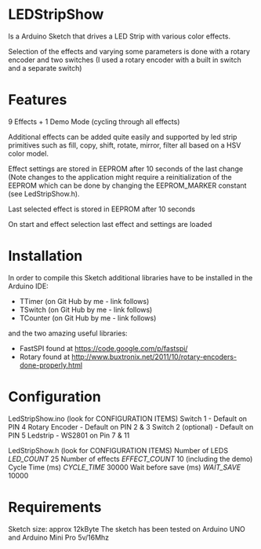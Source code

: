 LEDStripShow
============
Is a Arduino Sketch that drives a LED Strip with various color effects.

Selection of the effects and varying some parameters is done with a rotary encoder 
and two switches (I used a rotary encoder with a built in switch and a separate switch)

Features
========
9 Effects + 1 Demo Mode (cycling through all effects)

Additional effects can be added quite easily and supported by led strip primitives such as 
fill, copy, shift, rotate, mirror, filter all based on a HSV color model.

Effect settings are stored in EEPROM after 10 seconds of the last change 
(Note changes to the application might require a reinitialization of the EEPROM which can be 
done by changing the EEPROM_MARKER constant (see LedStripShow.h).

Last selected effect is stored in EEPROM after 10 seconds 

On start and effect selection last effect and settings are loaded

Installation
============
In order to compile this Sketch additional libraries have to be installed in the Arduino IDE:

- TTimer   (on Git Hub by me - link follows)
- TSwitch  (on Git Hub by me - link follows)
- TCounter (on Git Hub by me - link follows)

and the two amazing useful libraries:

- FastSPI  found at https://code.google.com/p/fastspi/
- Rotary   found at http://www.buxtronix.net/2011/10/rotary-encoders-done-properly.html

Configuration
=============
LedStripShow.ino (look for CONFIGURATION ITEMS)
Switch 1				- Default on PIN 4
Rotary Encoder 			- Default on PIN 2 & 3
Switch 2 (optional) 	- Default on PIN 5
Ledstrip 				- WS2801  on Pin 7 & 11

LedStripShow.h (look for CONFIGURATION ITEMS)
Number of LEDS			_LED_COUNT_ 	25
Number of effects		_EFFECT_COUNT_  10 (including the demo)
Cycle Time (ms)			_CYCLE_TIME_    30000
Wait before save (ms)	_WAIT_SAVE_     10000


Requirements
============
Sketch size: approx 12kByte
The sketch has been tested on Arduino UNO and Arduino Mini Pro 5v/16Mhz
